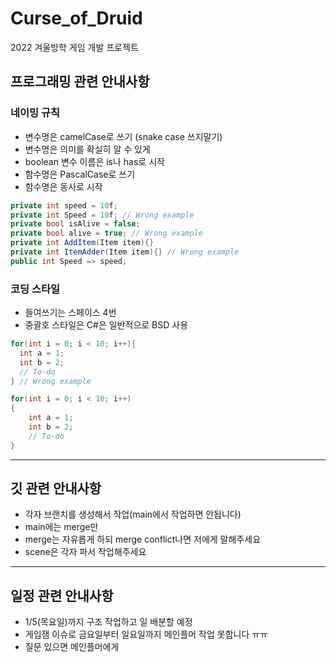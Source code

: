 # Curse_of_Druid
2022 겨울방학 게임 개발 프로젝트

## 프로그래밍 관련 안내사항

### 네이밍 규칙

- 변수명은 camelCase로 쓰기 (snake case 쓰지말기)
- 변수명은 의미를 확실히 알 수 있게
- boolean 변수 이름은 is나 has로 시작
- 함수명은 PascalCase로 쓰기
- 함수명은 동사로 시작

```csharp
private int speed = 10f;
private int Speed = 10f; // Wrong example
private bool isAlive = false;
private bool alive = true; // Wrong example
private int AddItem(Item item){}
private int ItemAdder(Item item){} // Wrong example
public int Speed => speed;
```

### 코딩 스타일

- 들여쓰기는 스페이스 4번
- 중괄호 스타일은 C#은 일반적으로 BSD 사용

```csharp
for(int i = 0; i < 10; i++){
  int a = 1;
  int b = 2;
  // To-do
} // Wrong example

for(int i = 0; i < 10; i++)
{
    int a = 1;
    int b = 2;
    // To-do
}
```

---

## 깃 관련 안내사항

- 각자 브랜치를 생성해서 작업(main에서 작업하면 안됩니다)
- main에는 merge만
- merge는 자유롭게 하되 merge conflict나면 저에게 말해주세요
- scene은 각자 파서 작업해주세요

---

## 일정 관련 안내사항

- 1/5(목요일)까지 구조 작업하고 일 배분할 예정
- 게임잼 이슈로 금요일부터 일요일까지 메인플머 작업 못합니다 ㅠㅠ
- 질문 있으면 메인플머에게
